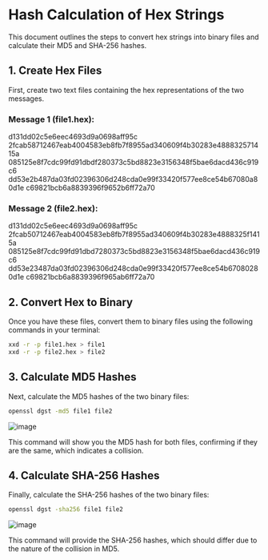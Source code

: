 # Hash Calculation of Hex Strings

This document outlines the steps to convert hex strings into binary files and calculate their MD5 and SHA-256 hashes.

## 1. Create Hex Files

First, create two text files containing the hex representations of the two messages.

### Message 1 (file1.hex):

d131dd02c5e6eec4693d9a0698aff95c 2fcab58712467eab4004583eb8fb7f8955ad340609f4b30283e488832571415a 085125e8f7cdc99fd91dbdf280373c5bd8823e3156348f5bae6dacd436c919c6 dd53e2b487da03fd02396306d248cda0e99f33420f577ee8ce54b67080a80d1e c69821bcb6a8839396f9652b6ff72a70

### Message 2 (file2.hex):

d131dd02c5e6eec4693d9a0698aff95c 2fcab50712467eab4004583eb8fb7f8955ad340609f4b30283e4888325f1415a 085125e8f7cdc99fd91dbd7280373c5bd8823e3156348f5bae6dacd436c919c6 dd53e23487da03fd02396306d248cda0e99f33420f577ee8ce54b67080280d1e c69821bcb6a8839396f965ab6ff72a70

## 2. Convert Hex to Binary

Once you have these files, convert them to binary files using the following commands in your terminal:

```bash
xxd -r -p file1.hex > file1
xxd -r -p file2.hex > file2
```

## 3. Calculate MD5 Hashes

Next, calculate the MD5 hashes of the two binary files:

```bash
openssl dgst -md5 file1 file2
```

![image](https://github.com/user-attachments/assets/c0c68819-44a6-494d-b7de-1ed6fd0635b0)

This command will show you the MD5 hash for both files, confirming if they are the same, which indicates a collision.

## 4. Calculate SHA-256 Hashes

Finally, calculate the SHA-256 hashes of the two binary files:

```bash
openssl dgst -sha256 file1 file2
```

![image](https://github.com/user-attachments/assets/d83e81df-bb13-4216-8995-27d920414f1b)

This command will provide the SHA-256 hashes, which should differ due to the nature of the collision in MD5.
